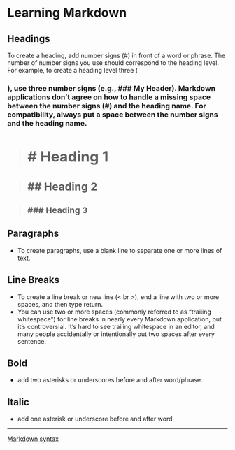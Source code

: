 # Learning Markdown

## Headings

To create a heading, add number signs (#) in front of a word or phrase. The number of number signs you use should correspond to the heading level. For example, to create a heading level three (<h3>), use three number signs (e.g., ### My Header). Markdown applications don’t agree on how to handle a missing space between the number signs (#) and the heading name. For compatibility, always put a space between the number signs and the heading name.




> # # Heading 1

> ## ## Heading 2

> ### ### Heading 3

## Paragraphs

- To create paragraphs, use a blank line to separate one or more lines of text.

## Line Breaks
- To create a line break or new line (< br >), end a line with two or more spaces, and then type return.
- You can use two or more spaces (commonly referred to as “trailing whitespace”) for line breaks in nearly every Markdown application, but it’s controversial. It’s hard to see trailing whitespace in an editor, and many people accidentally or intentionally put two spaces after every sentence.

## Bold

- add two asterisks or underscores before and after word/phrase.

## Italic

- add one asterisk or underscore before and after word

---

[Markdown syntax](https://docs.github.com/en/get-started/writing-on-github/getting-started-with-writing-and-formatting-on-github/basic-writing-and-formatting-syntax)